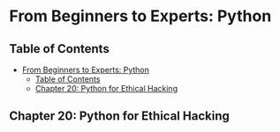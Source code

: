 # From Beginners to Experts: Python
## Table of Contents
- [From Beginners to Experts: Python](#from-beginners-to-experts-python)
  - [Table of Contents](#table-of-contents)
  - [Chapter 20: Python for Ethical Hacking](#chapter-20-python-for-ethical-hacking)

## Chapter 20: Python for Ethical Hacking